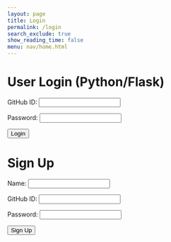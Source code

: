 ```yaml
---
layout: page 
title: Login
permalink: /login
search_exclude: true
show_reading_time: false 
menu: nav/home.html
---
```

<div class="flex flex-wrap justify-between">
    <!-- Python Login Form -->
    <div class="bg-[#E8C5A4] rounded-lg p-5 shadow-lg w-[45%] border border-gray-300 mb-5 overflow-x-auto">
        <h1 class="mb-5 text-[#4B4A40] text-xl font-bold">User Login (Python/Flask)</h1>
        <form id="pythonForm" onsubmit="pythonLogin(); return false;">
            <p class="mb-3">
                <label class="text-[#4B4A40] block">GitHub ID:</label>
                <input type="text" name="uid" id="uid" required class="w-full p-2 border border-gray-300 rounded">
            </p>
            <p class="mb-3">
                <label class="text-[#4B4A40] block">Password:</label>
                <input type="password" name="password" id="password" required class="w-full p-2 border border-gray-300 rounded">
            </p>
            <p>
                <button type="submit" class="bg-blue-500 text-white px-4 py-2 rounded hover:bg-blue-600">Login</button>
            </p>
            <p id="message" class="text-red-500"></p>
        </form>
    </div>
    <div class="bg-[#E8C5A4] rounded-lg p-5 shadow-lg w-[45%] border border-gray-300 mb-5 overflow-x-auto">
        <h1 class="mb-5 text-[#4B4A40] text-xl font-bold">Sign Up</h1>
        <form id="signupForm" onsubmit="signup(); return false;">
            <p class="mb-3">
                <label class="text-[#4B4A40] block">Name:</label>
                <input type="text" name="name" id="name" required class="w-full p-2 border border-gray-300 rounded">
            </p>
            <p class="mb-3">
                <label class="text-[#4B4A40] block">GitHub ID:</label>
                <input type="text" name="signupUid" id="signupUid" required class="w-full p-2 border border-gray-300 rounded">
            </p>
            <p class="mb-3">
                <label class="text-[#4B4A40] block">Password:</label>
                <input type="password" name="signupPassword" id="signupPassword" required class="w-full p-2 border border-gray-300 rounded">
            </p>
            <p>
                <button type="submit" class="bg-green-500 text-white px-4 py-2 rounded hover:bg-green-600">Sign Up</button>
            </p>
            <p id="signupMessage" class="text-green-500"></p>
        </form>
    </div>
</div>

<script type="module">
    import { login, pythonURI, fetchOptions } from '{{site.baseurl}}/assets/js/api/config.js';

    // Function to handle Python login
    window.pythonLogin = function() {
        const options = {
            URL: `${pythonURI}/api/authenticate`,
            callback: pythonDatabase,
            message: "message",
            method: "POST",
            cache: "no-cache",
            body: {
                uid: document.getElementById("uid").value,
                password: document.getElementById("password").value,
            }
        };
        login(options);
    }

    // Function to handle signup
    window.signup = function() {
        const signupButton = document.querySelector("#signupForm button");

        // Disable the button and change its color
        signupButton.disabled = true;
        signupButton.classList.add("bg-gray-400", "cursor-not-allowed");

        const signupOptions = {
            URL: `${pythonURI}/api/user`,
            method: "POST",
            cache: "no-cache",
            body: {
                name: document.getElementById("name").value,
                uid: document.getElementById("signupUid").value,
                password: document.getElementById("signupPassword").value,
            }
        };

        fetch(signupOptions.URL, {
            method: signupOptions.method,
            headers: {
                "Content-Type": "application/json"
            },
            body: JSON.stringify(signupOptions.body)
        })
        .then(response => {
            if (!response.ok) {
                throw new Error(`Signup failed: ${response.status}`);
            }
            return response.json();
        })
        .then(data => {
            document.getElementById("signupMessage").textContent = "Signup successful!";
        })
        .catch(error => {
            console.error("Signup Error:", error);
            document.getElementById("signupMessage").textContent = `Signup Error: ${error.message}`;
            // Re-enable the button if there is an error
            signupButton.disabled = false;
            signupButton.classList.remove("bg-gray-400", "cursor-not-allowed");
        });
    }

    // Function to fetch and display Python data
    function pythonDatabase() {
        const URL = `${pythonURI}/api/id`;

        fetch(URL, fetchOptions)
            .then(response => {
                if (!response.ok) {
                    throw new Error(`Flask server response: ${response.status}`);
                }
                return response.json();
            })
            .then(data => {
                window.location.href = '{{site.baseurl}}/profile';
            })
            .catch(error => {
                console.error("Python Database Error:", error);
            });
    }

    // Call relevant database functions on the page load
    window.onload = function() {
         pythonDatabase();
    };
</script>
